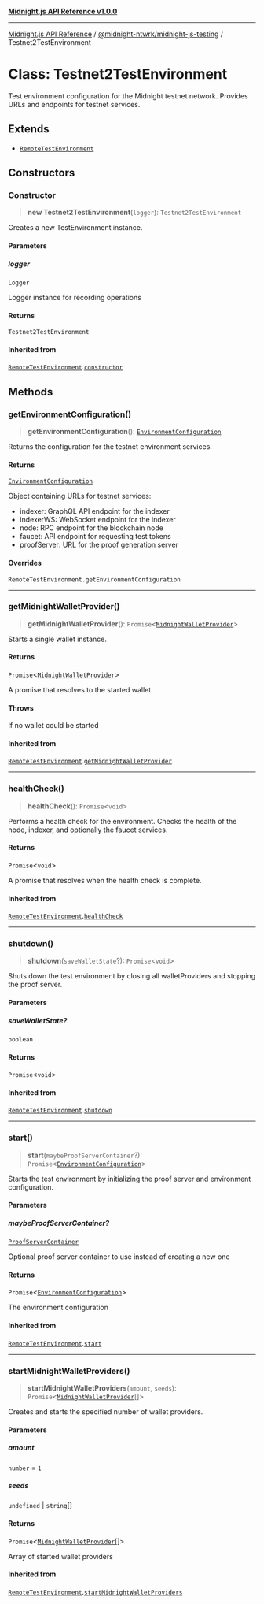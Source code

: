 [**Midnight.js API Reference v1.0.0**](../../../README.md)

***

[Midnight.js API Reference](../../../packages.md) / [@midnight-ntwrk/midnight-js-testing](../README.md) / Testnet2TestEnvironment

# Class: Testnet2TestEnvironment

Test environment configuration for the Midnight testnet network.
Provides URLs and endpoints for testnet services.

## Extends

- [`RemoteTestEnvironment`](RemoteTestEnvironment.md)

## Constructors

### Constructor

> **new Testnet2TestEnvironment**(`logger`): `Testnet2TestEnvironment`

Creates a new TestEnvironment instance.

#### Parameters

##### logger

`Logger`

Logger instance for recording operations

#### Returns

`Testnet2TestEnvironment`

#### Inherited from

[`RemoteTestEnvironment`](RemoteTestEnvironment.md).[`constructor`](RemoteTestEnvironment.md#constructor)

## Methods

### getEnvironmentConfiguration()

> **getEnvironmentConfiguration**(): [`EnvironmentConfiguration`](../interfaces/EnvironmentConfiguration.md)

Returns the configuration for the testnet environment services.

#### Returns

[`EnvironmentConfiguration`](../interfaces/EnvironmentConfiguration.md)

Object containing URLs for testnet services:
- indexer: GraphQL API endpoint for the indexer
- indexerWS: WebSocket endpoint for the indexer
- node: RPC endpoint for the blockchain node
- faucet: API endpoint for requesting test tokens
- proofServer: URL for the proof generation server

#### Overrides

`RemoteTestEnvironment.getEnvironmentConfiguration`

***

### getMidnightWalletProvider()

> **getMidnightWalletProvider**(): `Promise`\<[`MidnightWalletProvider`](MidnightWalletProvider.md)\>

Starts a single wallet instance.

#### Returns

`Promise`\<[`MidnightWalletProvider`](MidnightWalletProvider.md)\>

A promise that resolves to the started wallet

#### Throws

If no wallet could be started

#### Inherited from

[`RemoteTestEnvironment`](RemoteTestEnvironment.md).[`getMidnightWalletProvider`](RemoteTestEnvironment.md#getmidnightwalletprovider)

***

### healthCheck()

> **healthCheck**(): `Promise`\<`void`\>

Performs a health check for the environment.
Checks the health of the node, indexer, and optionally the faucet services.

#### Returns

`Promise`\<`void`\>

A promise that resolves when the health check is complete.

#### Inherited from

[`RemoteTestEnvironment`](RemoteTestEnvironment.md).[`healthCheck`](RemoteTestEnvironment.md#healthcheck)

***

### shutdown()

> **shutdown**(`saveWalletState`?): `Promise`\<`void`\>

Shuts down the test environment by closing all walletProviders and stopping the proof server.

#### Parameters

##### saveWalletState?

`boolean`

#### Returns

`Promise`\<`void`\>

#### Inherited from

[`RemoteTestEnvironment`](RemoteTestEnvironment.md).[`shutdown`](RemoteTestEnvironment.md#shutdown)

***

### start()

> **start**(`maybeProofServerContainer`?): `Promise`\<[`EnvironmentConfiguration`](../interfaces/EnvironmentConfiguration.md)\>

Starts the test environment by initializing the proof server and environment configuration.

#### Parameters

##### maybeProofServerContainer?

[`ProofServerContainer`](../interfaces/ProofServerContainer.md)

Optional proof server container to use instead of creating a new one

#### Returns

`Promise`\<[`EnvironmentConfiguration`](../interfaces/EnvironmentConfiguration.md)\>

The environment configuration

#### Inherited from

[`RemoteTestEnvironment`](RemoteTestEnvironment.md).[`start`](RemoteTestEnvironment.md#start)

***

### startMidnightWalletProviders()

> **startMidnightWalletProviders**(`amount`, `seeds`): `Promise`\<[`MidnightWalletProvider`](MidnightWalletProvider.md)[]\>

Creates and starts the specified number of wallet providers.

#### Parameters

##### amount

`number` = `1`

##### seeds

`undefined` | `string`[]

#### Returns

`Promise`\<[`MidnightWalletProvider`](MidnightWalletProvider.md)[]\>

Array of started wallet providers

#### Inherited from

[`RemoteTestEnvironment`](RemoteTestEnvironment.md).[`startMidnightWalletProviders`](RemoteTestEnvironment.md#startmidnightwalletproviders)
